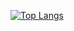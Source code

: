 
 [![Top Langs](https://github-readme-stats.vercel.app/api/top-langs/?username=waltiu&layout=compact)](https://github.com/waltiu)



